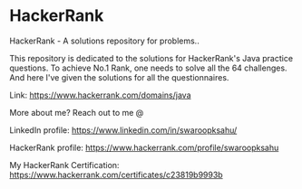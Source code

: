 # HackerRank
HackerRank - A solutions repository for problems..

This repository is dedicated to the solutions for HackerRank's Java practice questions.
To achieve No.1 Rank, one needs to solve all the 64 challenges. And here I've given the solutions for all the questionnaires.

Link: https://www.hackerrank.com/domains/java

More about me?
Reach out to me @

  LinkedIn profile: https://www.linkedin.com/in/swaroopksahu/
  
  HackerRank profile: https://www.hackerrank.com/profile/swaroopksahu
  
  My HackerRank Certification: https://www.hackerrank.com/certificates/c23819b9993b 
